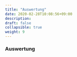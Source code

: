 ```yaml
---
title: "Auswertung"
date: 2020-02-28T10:08:56+09:00
description: 
draft: false
collapsible: true
weight: 9
---
```

### Auswertung